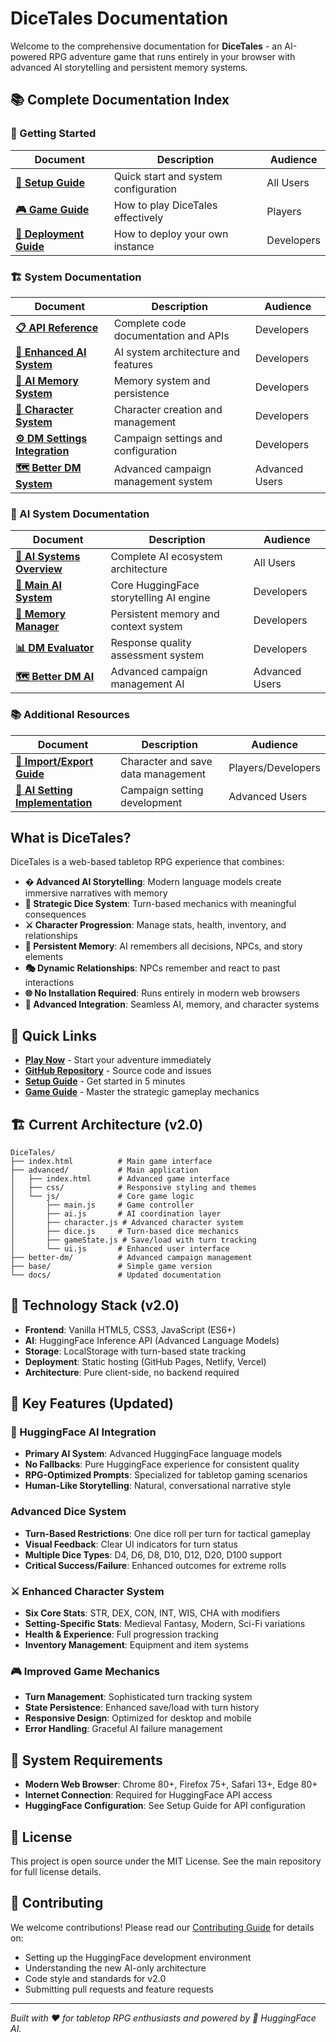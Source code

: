 # DiceTales Documentation

Welcome to the comprehensive documentation for **DiceTales** - an AI-powered RPG adventure game that runs entirely in your browser with advanced AI storytelling and persistent memory systems.

## 📚 Complete Documentation Index

### 🚀 Getting Started
| Document | Description | Audience |
|----------|-------------|----------|
| **[📖 Setup Guide](https://asleshsura.github.io/DiceTales/docs/SETUP_GUIDE)** | Quick start and system configuration | All Users |
| **[🎮 Game Guide](https://asleshsura.github.io/DiceTales/docs/GAME_GUIDE)** | How to play DiceTales effectively | Players |
| **[🚀 Deployment Guide](https://asleshsura.github.io/DiceTales/docs/DEPLOYMENT_GUIDE)** | How to deploy your own instance | Developers |

### 🏗️ System Documentation
| Document | Description | Audience |
|----------|-------------|----------|
| **[📋 API Reference](https://asleshsura.github.io/DiceTales/docs/API_REFERENCE)** | Complete code documentation and APIs | Developers |
| **[🤖 Enhanced AI System](https://asleshsura.github.io/DiceTales/docs/ENHANCED_AI_SYSTEM)** | AI system architecture and features | Developers |
| **[🧠 AI Memory System](https://asleshsura.github.io/DiceTales/docs/AI_MEMORY_SYSTEM)** | Memory system and persistence | Developers |
| **[👤 Character System](https://asleshsura.github.io/DiceTales/docs/CHARACTER_SYSTEM)** | Character creation and management | Developers |
| **[⚙️ DM Settings Integration](https://asleshsura.github.io/DiceTales/docs/DM_SETTINGS_INTEGRATION)** | Campaign settings and configuration | Developers |
| **[🗺️ Better DM System](https://asleshsura.github.io/DiceTales/better-dm/docs/)** | Advanced campaign management system | Advanced Users |

### 🤖 AI System Documentation
| Document | Description | Audience |
|----------|-------------|----------|
| **[🎯 AI Systems Overview](https://asleshsura.github.io/DiceTales/docs/AI_SYSTEMS_OVERVIEW)** | Complete AI ecosystem architecture | All Users |
| **[🤖 Main AI System](https://asleshsura.github.io/DiceTales/docs/AI_MAIN_SYSTEM)** | Core HuggingFace storytelling AI engine | Developers |
| **[🧠 Memory Manager](https://asleshsura.github.io/DiceTales/docs/AI_MEMORY_MANAGER)** | Persistent memory and context system | Developers |
| **[📊 DM Evaluator](https://asleshsura.github.io/DiceTales/docs/AI_DM_EVALUATOR)** | Response quality assessment system | Developers |
| **[🗺️ Better DM AI](https://asleshsura.github.io/DiceTales/docs/AI_BETTER_DM)** | Advanced campaign management AI | Advanced Users |

### 📚 Additional Resources
| Document | Description | Audience |
|----------|-------------|----------|
| **[📂 Import/Export Guide](https://asleshsura.github.io/DiceTales/docs/IMPORT_EXPORT_GUIDE)** | Character and save data management | Players/Developers |
| **[🎯 AI Setting Implementation](https://asleshsura.github.io/DiceTales/docs/AI_SETTING_IMPLEMENTATION)** | Campaign setting development | Advanced Users |

## What is DiceTales?

DiceTales is a web-based tabletop RPG experience that combines:

- **� Advanced AI Storytelling**: Modern language models create immersive narratives with memory
- **🎯 Strategic Dice System**: Turn-based mechanics with meaningful consequences  
- **⚔️ Character Progression**: Manage stats, health, inventory, and relationships
- **🧠 Persistent Memory**: AI remembers all decisions, NPCs, and story elements
- **🎭 Dynamic Relationships**: NPCs remember and react to past interactions
- **🌐 No Installation Required**: Runs entirely in modern web browsers
- **🔧 Advanced Integration**: Seamless AI, memory, and character systems

## 🚀 Quick Links

- **[Play Now](https://asleshsura.github.io/DiceTales/)** - Start your adventure immediately
- **[GitHub Repository](https://github.com/AsleshSura/DiceTales)** - Source code and issues
- **[Setup Guide](https://asleshsura.github.io/DiceTales/docs/SETUP_GUIDE)** - Get started in 5 minutes
- **[Game Guide](https://asleshsura.github.io/DiceTales/docs/GAME_GUIDE)** - Master the strategic gameplay mechanics

## 🏗️ Current Architecture (v2.0)

```
DiceTales/
├── index.html          # Main game interface
├── advanced/           # Main application
│   ├── index.html      # Advanced game interface
│   ├── css/            # Responsive styling and themes
│   └── js/             # Core game logic
│       ├── main.js     # Game controller
│       ├── ai.js       # AI coordination layer
│       ├── character.js # Advanced character system
│       ├── dice.js     # Turn-based dice mechanics
│       ├── gameState.js # Save/load with turn tracking
│       └── ui.js       # Enhanced user interface
├── better-dm/          # Advanced campaign management
├── base/               # Simple game version
└── docs/               # Updated documentation
```

## 🔧 Technology Stack (v2.0)

- **Frontend**: Vanilla HTML5, CSS3, JavaScript (ES6+)
- **AI**: HuggingFace Inference API (Advanced Language Models)
- **Storage**: LocalStorage with turn-based state tracking
- **Deployment**: Static hosting (GitHub Pages, Netlify, Vercel)
- **Architecture**: Pure client-side, no backend required

## 🎯 Key Features (Updated)

### 🤗 HuggingFace AI Integration
- **Primary AI System**: Advanced HuggingFace language models
- **No Fallbacks**: Pure HuggingFace experience for consistent quality
- **RPG-Optimized Prompts**: Specialized for tabletop gaming scenarios
- **Human-Like Storytelling**: Natural, conversational narrative style

### Advanced Dice System
- **Turn-Based Restrictions**: One dice roll per turn for tactical gameplay
- **Visual Feedback**: Clear UI indicators for turn status
- **Multiple Dice Types**: D4, D6, D8, D10, D12, D20, D100 support
- **Critical Success/Failure**: Enhanced outcomes for extreme rolls

### ⚔️ Enhanced Character System
- **Six Core Stats**: STR, DEX, CON, INT, WIS, CHA with modifiers
- **Setting-Specific Stats**: Medieval Fantasy, Modern, Sci-Fi variations
- **Health & Experience**: Full progression tracking
- **Inventory Management**: Equipment and item systems

### 🎮 Improved Game Mechanics
- **Turn Management**: Sophisticated turn tracking system
- **State Persistence**: Enhanced save/load with turn history
- **Responsive Design**: Optimized for desktop and mobile
- **Error Handling**: Graceful AI failure management

## 🚨 System Requirements

- **Modern Web Browser**: Chrome 80+, Firefox 75+, Safari 13+, Edge 80+
- **Internet Connection**: Required for HuggingFace API access
- **HuggingFace Configuration**: See Setup Guide for API configuration

## 📝 License

This project is open source under the MIT License. See the main repository for full license details.

## 🤝 Contributing

We welcome contributions! Please read our [Contributing Guide](https://asleshsura.github.io/DiceTales/docs/CONTRIBUTING) for details on:

- Setting up the HuggingFace development environment
- Understanding the new AI-only architecture
- Code style and standards for v2.0
- Submitting pull requests and feature requests

---

*Built with ❤️ for tabletop RPG enthusiasts and powered by 🤗 HuggingFace AI.*

